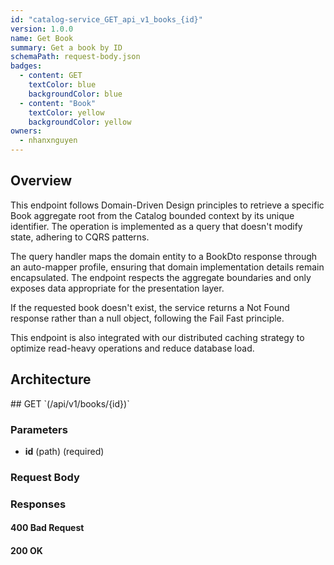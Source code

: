 ```yaml
---
id: "catalog-service_GET_api_v1_books_{id}"
version: 1.0.0
name: Get Book
summary: Get a book by ID
schemaPath: request-body.json
badges:
  - content: GET
    textColor: blue
    backgroundColor: blue
  - content: "Book"
    textColor: yellow
    backgroundColor: yellow
owners:
  - nhanxnguyen
---
```


## Overview

This endpoint follows Domain-Driven Design principles to retrieve a specific Book aggregate root from the Catalog bounded context by its unique identifier. The operation is implemented as a query that doesn't modify state, adhering to CQRS patterns.

The query handler maps the domain entity to a BookDto response through an auto-mapper profile, ensuring that domain implementation details remain encapsulated. The endpoint respects the aggregate boundaries and only exposes data appropriate for the presentation layer.

If the requested book doesn't exist, the service returns a Not Found response rather than a null object, following the Fail Fast principle.

This endpoint is also integrated with our distributed caching strategy to optimize read-heavy operations and reduce database load.

## Architecture

<NodeGraph />
## GET `(/api/v1/books/{id})`

### Parameters

- **id** (path) (required)

### Request Body

<SchemaViewer file="request-body.json" maxHeight="500" id="request-body" />

### Responses

#### <span className="text-orange-500">400 Bad Request</span>

<SchemaViewer file="response-400.json" maxHeight="500" id="response-400" />

#### <span className="text-green-500">200 OK</span>
